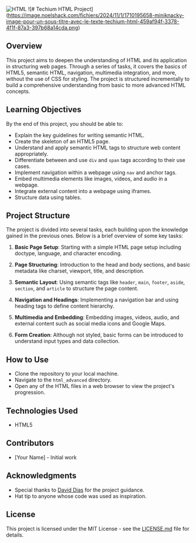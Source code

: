 ![HTML](https://image.noelshack.com/fichiers/2024/11/1/1710195224-0-0.jpg)
![# Techium HTML Project] (https://image.noelshack.com/fichiers/2024/11/1/1710195658-miniknacky-image-pour-un-sous-titre-avec-le-texte-techium-html-459af94f-3378-4f1f-87a3-397b68a14cda.png)

## Overview

This project aims to deepen the understanding of HTML and its application in structuring web pages. Through a series of tasks, it covers the basics of HTML5, semantic HTML, navigation, multimedia integration, and more, without the use of CSS for styling. The project is structured incrementally to build a comprehensive understanding from basic to more advanced HTML concepts.

## Learning Objectives

By the end of this project, you should be able to:

- Explain the key guidelines for writing semantic HTML.
- Create the skeleton of an HTML5 page.
- Understand and apply semantic HTML tags to structure web content appropriately.
- Differentiate between and use `div` and `span` tags according to their use cases.
- Implement navigation within a webpage using `nav` and anchor tags.
- Embed multimedia elements like images, videos, and audio in a webpage.
- Integrate external content into a webpage using iframes.
- Structure data using tables.

## Project Structure

The project is divided into several tasks, each building upon the knowledge gained in the previous ones. Below is a brief overview of some key tasks:

1. **Basic Page Setup**: Starting with a simple HTML page setup including doctype, language, and character encoding.

2. **Page Structuring**: Introduction to the head and body sections, and basic metadata like charset, viewport, title, and description.

3. **Semantic Layout**: Using semantic tags like `header`, `main`, `footer`, `aside`, `section`, and `article` to structure the page content.

4. **Navigation and Headings**: Implementing a navigation bar and using heading tags to define content hierarchy.

5. **Multimedia and Embedding**: Embedding images, videos, audio, and external content such as social media icons and Google Maps.

6. **Form Creation**: Although not styled, basic forms can be introduced to understand input types and data collection.

## How to Use

- Clone the repository to your local machine.
- Navigate to the `html_advanced` directory.
- Open any of the HTML files in a web browser to view the project's progression.

## Technologies Used

- HTML5

## Contributors

- [Your Name] - Initial work

## Acknowledgments

- Special thanks to [David Dias](#) for the project guidance.
- Hat tip to anyone whose code was used as inspiration.

## License

This project is licensed under the MIT License - see the [LICENSE.md](LICENSE.md) file for details.
